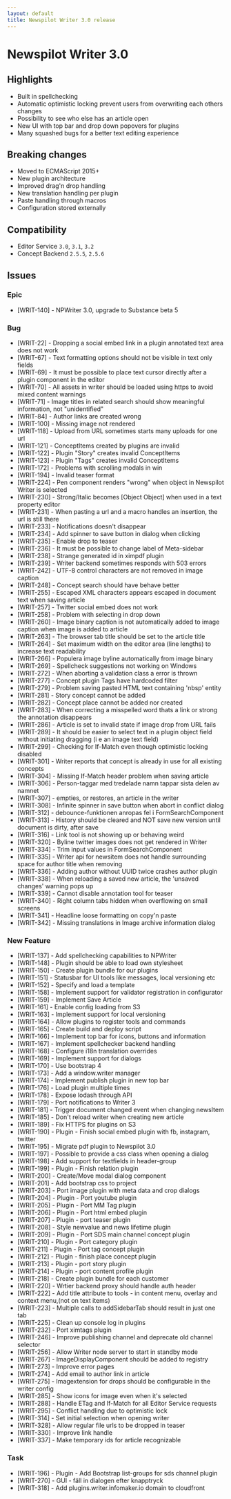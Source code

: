 ```yaml
---
layout: default
title: Newspilot Writer 3.0 release
---
```

<div class="jumbotron">
    <h1>Newspilot Writer 3.0</h1>
    <h2>Highlights</h2>
    <ul>
        <li>Built in spellchecking</li>
        <li>Automatic optimistic locking prevent users from overwriting each others changes</li>
        <li>Possibility to see who else has an article open</li>
        <li>New UI with top bar and drop down popovers for plugins</li>
        <li>Many squashed bugs for a better text editing experience</li>
    </ul>    
    <h2>Breaking changes</h2>
    <ul>
        <li>Moved to ECMAScript 2015+</li>
        <li>New plugin architecture</li>
        <li>Improved drag'n drop handling</li>
        <li>New translation handling per plugin</li>
        <li>Paste handling through macros</li>
        <li>Configuration stored externally</li>
    </ul>    
    <h2>Compatibility</h2>
    <ul>
        <li>Editor Service <code>3.0</code>, <code>3.1</code>, <code>3.2</code></li>
        <li>Concept Backend <code>2.5.5</code>, <code>2.5.6</code></li>
    </ul>
</div>

## Issues  

### Epic
* [WRIT-140] - NPWriter 3.0, upgrade to Substance beta 5

### Bug
* [WRIT-22] - Dropping a social embed link in a plugin annotated text area does not work
* [WRIT-67] - Text formatting options should not be visible in text only fields
* [WRIT-69] - It must be possible to place text cursor directly after a plugin component in the editor
* [WRIT-70] - All assets in writer should be loaded using https to avoid mixed content warnings
* [WRIT-71] - Image titles in related search should show meaningful information, not "unidentified"
* [WRIT-84] - Author links are created wrong
* [WRIT-100] - Missing image not rendered
* [WRIT-118] - Upload from URL sometimes starts many uploads for one url
* [WRIT-121] - ConceptItems created by plugins are invalid
* [WRIT-122] - Plugin "Story" creates invalid ConceptItems
* [WRIT-123] - Plugin "Tags" creates invalid ConceptItems
* [WRIT-172] - Problems with scrolling modals in win
* [WRIT-194] - Invalid teaser format
* [WRIT-224] - Pen component renders "wrong" when object in Newspilot Writer is selected
* [WRIT-230] - Strong/Italic becomes [Object Object] when used in a text property editor
* [WRIT-231] - When pasting a url and a macro handles an insertion, the url is still there
* [WRIT-233] - Notifications doesn't disappear 
* [WRIT-234] - Add spinner to save button in dialog when clicking
* [WRIT-235] - Enable drop to teaser
* [WRIT-236] - It must be possible to change label of Meta-sidebar
* [WRIT-238] - Strange generated id in ximpdf plugin
* [WRIT-239] - Writer backend sometimes responds with 503 errors
* [WRIT-242] - UTF-8 control characters are not removed in image caption
* [WRIT-248] - Concept search should have behave better
* [WRIT-255] - Escaped XML characters appears escaped in document text when saving article
* [WRIT-257] - Twitter social embed does not work
* [WRIT-258] - Problem with selecting in drop down
* [WRIT-260] - Image binary caption is not automatically added to image caption when image is added to article
* [WRIT-263] - The browser tab title should be set to the article title
* [WRIT-264] - Set maximum width on the editor area (line lengths) to increase text readability
* [WRIT-266] - Populera image byline automatically from image binary
* [WRIT-269] - Spellcheck suggestions not working on Windows
* [WRIT-272] - When aborting a validation class a error is thrown
* [WRIT-277] - Concept plugin Tags have hardcoded filter
* [WRIT-279] - Problem saving pasted HTML text containing 'nbsp' entity
* [WRIT-281] - Story concept cannot be added
* [WRIT-282] - Concept place cannot be added nor created
* [WRIT-283] - When correcting a misspelled word thats a link or strong the annotation disappears
* [WRIT-286] - Article is set to invalid state if image drop from URL fails
* [WRIT-289] - It should be easier to select text in a plugin object field without initiating dragging (i e an image text field)
* [WRIT-299] - Checking for If-Match even though optimistic locking disabled
* [WRIT-301] - Writer reports that concept is already in use for all existing concepts
* [WRIT-304] - Missing If-Match header problem when saving article
* [WRIT-306] - Person-taggar med tredelade namn tappar sista delen av namnet
* [WRIT-307] - <esc> empties, or restores, an article in the writer
* [WRIT-308] - Infinite spinner in save button when abort in conflict dialog
* [WRIT-312] - debounce-funktionen anropas fel i FormSearchComponent
* [WRIT-313] - History should be cleared and NOT save new version until document is dirty, after save
* [WRIT-316] - Link tool is not showing up or behaving weird
* [WRIT-320] - Byline twitter images does not get rendered in Writer
* [WRIT-334] - Trim input values in FormSearchComponent
* [WRIT-335] - Writer api for newsitem does not handle surrounding space for author title when removing
* [WRIT-336] - Adding author without UUID twice crashes author plugin
* [WRIT-338] - When reloading a saved new article, the 'unsaved changes' warning pops up
* [WRIT-339] - Cannot disable annotation tool for teaser
* [WRIT-340] - Right column tabs hidden when overflowing on small screens
* [WRIT-341] - Headline loose formatting on copy'n paste
* [WRIT-342] - Missing translations in Image archive information dialog

### New Feature
* [WRIT-137] - Add spellchecking capabilities to NPWriter
* [WRIT-148] - Plugin should be able to load own stylesheet
* [WRIT-150] - Create plugin bundle for our plugins
* [WRIT-151] - Statusbar for UI tools like messages, local versioning etc
* [WRIT-152] - Specify and load a template 
* [WRIT-158] - Implement support for validator registration in configurator
* [WRIT-159] - Implement Save Article 
* [WRIT-161] - Enable config loading from S3 
* [WRIT-163] - Implement support for local versioning
* [WRIT-164] - Allow plugins to register tools and commands
* [WRIT-165] - Create build and deploy script
* [WRIT-166] - Implement top bar for icons, buttons and information
* [WRIT-167] - Implement spellchecker backend handling
* [WRIT-168] - Configure i18n translation overrides
* [WRIT-169] - Implement support for dialogs
* [WRIT-170] - Use bootstrap 4
* [WRIT-173] - Add a window.writer manager 
* [WRIT-174] - Implement publish plugin in new top bar
* [WRIT-176] - Load plugin multiple times
* [WRIT-178] - Expose lodash through API
* [WRIT-179] - Port notifications to Writer 3
* [WRIT-181] - Trigger document changed event when changing newsItem
* [WRIT-185] - Don't reload writer when creating new article
* [WRIT-189] - Fix HTTPS for plugins on S3
* [WRIT-190] - Plugin - Finish social embed plugin with fb, instagram, twitter
* [WRIT-195] - Migrate pdf plugin to Newspilot 3.0
* [WRIT-197] - Possible to provide a css class when opening a dialog
* [WRIT-198] - Add support for textfields in header-group
* [WRIT-199] - Plugin - Finish relation plugin
* [WRIT-200] - Create/Move modal dialog component
* [WRIT-201] - Add bootstrap css to project
* [WRIT-203] - Port image plugin with meta data and crop dialogs
* [WRIT-204] - Plugin - Port youtube plugin
* [WRIT-205] - Plugin - Port MM Tag plugin
* [WRIT-206] - Plugin - Port html embed plugin
* [WRIT-207] - Plugin - port teaser plugin
* [WRIT-208] - Style newvalue and news lifetime plugin
* [WRIT-209] - Plugin - Port SDS main channel concept plugin
* [WRIT-210] - Plugin - Port category plugin
* [WRIT-211] - Plugin - Port tag concept plugin
* [WRIT-212] - Plugin - finish place concept plugin
* [WRIT-213] - Plugin - port story plugin
* [WRIT-214] - Plugin - port content profile plugin
* [WRIT-218] - Create plugin bundle for each customer
* [WRIT-220] - Wrtier backend proxy should handle auth header
* [WRIT-222] - Add title attribute to tools - in content menu, overlay and context menu,(not on text items)
* [WRIT-223] - Multiple calls to addSidebarTab should result in just one tab
* [WRIT-225] - Clean up console log in plugins
* [WRIT-232] - Port ximtags plugin
* [WRIT-246] - Improve publishing channel and deprecate old channel selector
* [WRIT-256] - Allow Writer node server to start in standby mode
* [WRIT-267] - ImageDisplayComponent should be added to registry
* [WRIT-273] - Improve error pages
* [WRIT-274] - Add email to author link in article
* [WRIT-275] - Imagextension for drops should be configurable in the writer config
* [WRIT-285] - Show icons for image even when it's selected
* [WRIT-288] - Handle ETag and If-Match for all Editor Service requests
* [WRIT-295] - Conflict handling due to optimistic lock
* [WRIT-314] - Set initial selection when opening writer
* [WRIT-328] - Allow regular file urls to be dropped in teaser
* [WRIT-330] - Improve link handle
* [WRIT-337] - Make temporary ids for article recognizable

### Task
* [WRIT-196] - Plugin - Add Bootstrap list-groups for sds channel plugin
* [WRIT-270] - GUI - fäll in dialogen efter knapptryck
* [WRIT-318] - Add plugins.writer.infomaker.io domain to cloudfront

